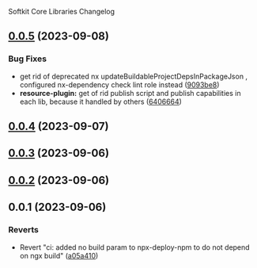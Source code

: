 Softkit Core Libraries Changelog
## [0.0.5](https://github.com/saas-buildkit/saas-buildkit-core/compare/string-utils-0.0.4...string-utils-0.0.5) (2023-09-08)


### Bug Fixes

* get rid of deprecated nx updateBuildableProjectDepsInPackageJson , configured nx-dependency check lint role instead ([9093be8](https://github.com/saas-buildkit/saas-buildkit-core/commit/9093be892fd5f71629a6c22388e12432dacefdec))
* **resource-plugin:** get of rid publish script and publish capabilities in each lib, because it handled by others ([6406664](https://github.com/saas-buildkit/saas-buildkit-core/commit/64066640d13cfc6bf4e16055349265015d7bcd12))

## [0.0.4](https://github.com/saas-buildkit/saas-buildkit-core/compare/string-utils-0.0.3...string-utils-0.0.4) (2023-09-07)

## [0.0.3](https://github.com/saas-buildkit/saas-buildkit-core/compare/string-utils-0.0.2...string-utils-0.0.3) (2023-09-06)

## [0.0.2](https://github.com/saas-buildkit/saas-buildkit-core/compare/string-utils-0.0.1...string-utils-0.0.2) (2023-09-06)

## 0.0.1 (2023-09-06)


### Reverts

* Revert "ci: added no build param to npx-deploy-npm to do not depend on ngx build" ([a05a410](https://github.com/saas-buildkit/saas-buildkit-core/commit/a05a41073965039dd9656840a80144dcd6b4e180))
